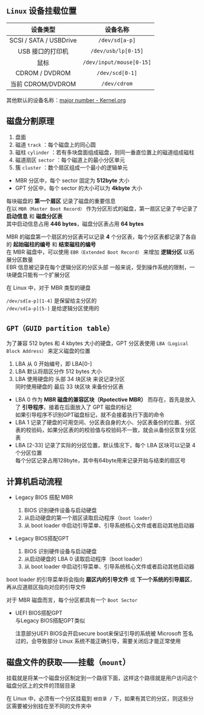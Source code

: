## `Linux` 设备挂载位置

| 设备类型 | 设备名称 |
| :---: | :---: |
| SCSI / SATA / USBDrive | `/dev/sd[a-p]` |
| USB 接口的打印机 | `/dev/usb/lp[0-15]` |
| 鼠标 | `/dev/input/mouse[0-15]` |
| CDROM / DVDROM | `/dev/scd[0-1]` |
| 当前 CDROM/DVDROM | `/dev/cdrom` |

其他默认的设备名称：[major number - Kernel.org](https://www.kernel.org/doc/Documentation/admin-guide/devices.txt)


## 磁盘分割原理
1. 盘面
2. 磁道 `track` ：每个磁盘上的同心圆
3. 磁柱 `cylinder` ：若有多块盘面组成磁盘，则同一垂直位置上的磁道组成磁柱
4. 磁道扇区 `sector` ：每个磁道上的最小分区单元
5. 簇 `cluster` ：数个扇区组成一个最小的逻辑单元

- MBR 分区中，每个 sector 固定为 **512byte** 大小
- GPT 分区中，每个 sector 的大小可以为 **4kbyte** 大小

每块磁盘的 **第一个扇区** 记录了磁盘的重要信息  
在以 `MBR（Master Boot Record）` 作为分区形式的磁盘，第一扇区记录了中记录了 **启动信息** 和 **磁盘分区表**  
其中启动信息占用 **446 bytes**，磁盘分区表占用 **64 bytes**

MBR 的磁盘第一个扇区的分区表可以记录 **4** 个分区表，每个分区表都记录了各自的 **起始磁柱的编号** 和 **结束磁柱的编号**  
在 MBR 磁盘中，可以使用 `EBR（Extended Boot Record）` 来增加 **逻辑分区** 以拓展分区数量  
EBR 信息被记录在每个逻辑分区的分区头部
一般来说，受到操作系统的限制，一块硬盘只能有一个扩展分区

在 Linux 中，对于 MBR 类型的硬盘  

`/dev/sd[a-p][1-4]` 是保留给主分区的  
`/dev/sd[a-p][5-]` 是给逻辑分区使用的


## `GPT（GUID partition table）`
为了兼容 512 bytes 和 4 kbytes 大小的硬盘，GPT 分区表使用 `LBA（Logical Block Address）` 来定义磁盘的位置  

1. LBA 从 0 开始编号，即 LBA[0-]
2. LBA 默认将扇区分作 512 bytes 大小
3. LBA 使用硬盘的 头部 34 块区块 来说记录分区  
  同时使用硬盘的 最后 33 块区块 来备份分区表

- LBA 0 作为 **MBR 磁盘的兼容区块（Rpotective MBR）** 而存在，首先是放入了 **引导程序**，接着在后面放入了 GPT 磁盘的标记  
  如果引导程序不识别GPT磁盘标记，就不会接着执行下面的命令  
- LBA 1 记录了硬盘的可用空间、分区表自身的大小、分区表备份的位置、分区表的校验码，如果分区表的的校验值与校验码不一致，就会从备份区恢复分区表
- LBA [2-33] 记录了实际的分区位置，默认情况下，每个 LBA 区块可以记录 4 个分区位置  
  每个分区记录占用128byte，其中有64byte用来记录开始与结束的扇区号


## 计算机启动流程

- Legacy BIOS 搭配 MBR
  1. BIOS 识别硬件设备与启动硬盘
  2. 从启动硬盘的第一个扇区读取启动程序（`boot loader`）
  3. 从 boot loader 中启动引导菜单、引导系统核心文件或者启动其他启动器

- Legacy BIOS搭配GPT
  1. BIOS 识别硬件设备与启动硬盘
  2. 从启动硬盘的 LBA 0 读取启动程序（boot loader）
  3. 从 boot loader 中启动引导菜单、引导系统核心文件或者启动其他启动器

boot loader 的引导菜单将会指向 **扇区内的引导文件** 或 **下一个系统的引导扇区**，再从应道扇区指向对应的引导文件

对于 MBR 磁盘而言，每个分区都具有一个 `Boot Sector`

- UEFI BIOS搭配GPT  
  与Legacy BIOS搭配GPT类似

  注意部分UEFI BIOS会开启secure boot来保证引导的系统被 Microsoft 签名 过的，会导致部分 Linux 系统不能正确引导，需要关闭后才能正常使用


## 磁盘文件的获取——挂载（`mount`）

挂载就是将某一个磁盘分区制定到一个路径下面，这样这个路径就是用户访问这个磁盘分区上的文件的顶层目录  

在 Linux 中，必须有一个分区挂载到 `根目录 /` 下，如果有其它的分区，则这些分区需要被分别挂在至不同的文件夹中

